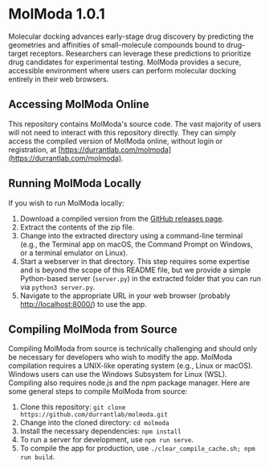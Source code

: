 # MolModa 1.0.1

Molecular docking advances early-stage drug discovery by predicting the
geometries and affinities of small-molecule compounds bound to drug-target
receptors. Researchers can leverage these predictions to prioritize drug
candidates for experimental testing. MolModa provides a secure, accessible
environment where users can perform molecular docking entirely in their web
browsers.

## Accessing MolModa Online

This repository contains MolModa's source code. The vast majority of users will
not need to interact with this repository directly. They can simply access the
compiled version of MolModa online, without login or registration, at
[https://durrantlab.com/molmoda](https://durrantlab.com/molmoda).

## Running MolModa Locally

If you wish to run MolModa locally:

1. Download a compiled version from the
   [GitHub releases page](https://github.com/durrantlab/molmoda/releases/).
2. Extract the contents of the zip file.
3. Change into the extracted directory using a command-line terminal (e.g., the
   Terminal app on macOS, the Command Prompt on Windows, or a terminal emulator
   on Linux).
4. Start a webserver in that directory. This step requires some expertise and is
   beyond the scope of this README file, but we provide a simple Python-based
   server (`server.py`) in the extracted folder that you can run via `python3
   server.py`.
5. Navigate to the appropriate URL in your web browser (probably
   [http://localhost:8000/](http://localhost:8000/)) to use the app.

## Compiling MolModa from Source

Compiling MolModa from source is technically challenging and should only be
necessary for developers who wish to modify the app. MolModa compilation
requires a UNIX-like operating system (e.g., Linux or macOS). Windows users can
use the Windows Subsystem for Linux (WSL). Compiling also requires node.js and
the npm package manager. Here are some general steps to compile MolModa from
source:

1. Clone this repository: `git clone https://github.com/durrantlab/molmoda.git`
2. Change into the cloned directory: `cd molmoda`
3. Install the necessary dependencies: `npm install`
4. To run a server for development, use `npm run serve`.
5. To compile the app for production, use `./clear_compile_cache.sh; npm run
   build`.
